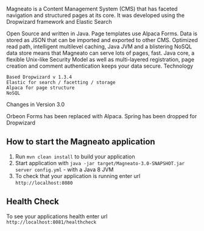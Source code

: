 Magneato is a Content Management System (CMS) that has faceted navigation and structured pages at its core.
It was developed using the Dropwizard framework and Elastic Search

Open Source and written in Java. Page templates use Alpaca Forms. Data is stored as JSON that can be imported and exported to other CMS.
Optimized read path, intelligent multilevel caching, Java JVM and a blistering NoSQL data store means that Magneato can serve lots of pages, fast.
Java core, a flexible Unix-like Security Model as well as multi-layered registration, page creation and comment authentication keeps your data secure.
Technology

    Based Dropwizard v 1.3.4
    Elastic for search / facetting / storage
    Alpaca for page structure
    NoSQL

Changes in Version 3.0

Orbeon Forms has been replaced with Alpaca. Spring has been dropped for Dropwizard


How to start the Magneato application
---

1. Run `mvn clean install` to build your application
1. Start application with `java -jar target/Magneato-3.0-SNAPSHOT.jar server config.yml` - with a Java 8 JVM
1. To check that your application is running enter url `http://localhost:8080`

Health Check
---

To see your applications health enter url `http://localhost:8081/healthcheck`
